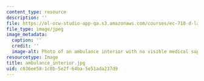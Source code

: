 ```yaml
---
content_type: resource
description: ''
file: https://ol-ocw-studio-app-qa.s3.amazonaws.com/courses/ec-710-d-lab-medical-technologies-for-the-developing-world-spring-2010/c636ee581c8b5e2f64ba5e51ada237d9_ambulance_interior.jpg
file_type: image/jpeg
image_metadata:
  caption: ''
  credit: ''
  image-alt: Photo of an ambulance interior with no visible medical supplies.
resourcetype: Image
title: ambulance_interior.jpg
uid: c636ee58-1c8b-5e2f-64ba-5e51ada237d9
---
```


